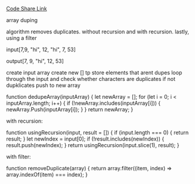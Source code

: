 <a href="https://codeshare.io/pqNVeX">Code Share Link</a>

array duping

algorithm removes duplicates. without recursion and with recursion. lastly, using a filter

input[7,9, "hi", 12, "hi", 7, 53]

output[7, 9, "hi", 12, 53]

create input array
create new [] tp store elements that arent dupes
loop through the input and check whether characters are duplicates if not dupklicates push to new array



function dedupeArray(inputArray) {
let newArray = [];
for (let i = 0; i < inputArray.length; i++) {
if (!newArray.includes(inputArray[i])) {
	newArray.Push(inputArray[i]);
}
}
return newArray;
}

with recursion:

function usingRecursion(input, result = []) {
	if (input.length === 0) {
  return result;
  }
  let newIndex = input[0];
  if (!result.includes(newIndex)) {
  	result.push(newIndex);
  }
  return usingRecursion(input.slice(1), result);
  }
  
  with filter:
  
  function removeDuplicate(array) {
  return array.filter((item, index) => array.indexOf(item) === index);
  }